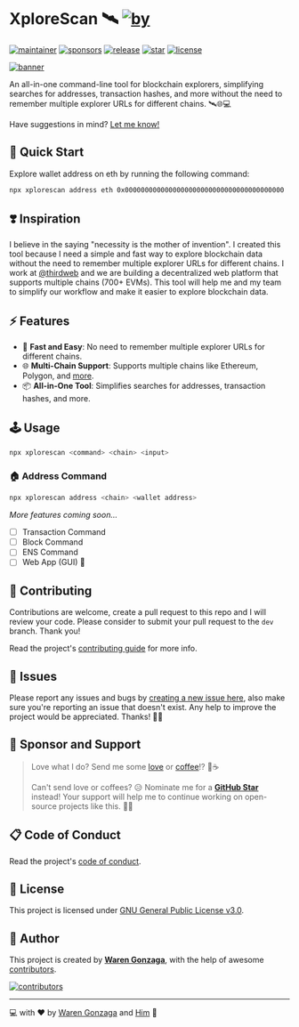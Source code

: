 # XploreScan 🛰️ [![by](https://img.shields.io/badge/by-Waren%20Gonzaga-fe59ae.svg?longCache=true&labelColor=181717&style=flat-square)](https://warengonzaga.com)

[![maintainer](https://img.shields.io/badge/maintainer-Waren%20Gonzaga-016eea.svg?logo=github&labelColor=181717&longCache=true&style=flat-square)](https://warengonzaga.com) [![sponsors](https://img.shields.io/badge/sponsor-%E2%9D%A4-%23db61a2.svg?&logo=github&logoColor=white&labelColor=181717&style=flat-square)](https://github.com/sponsors/warengonzaga) [![release](https://img.shields.io/github/release/warengonzaga/xplorescan.svg?logo=github&labelColor=181717&color=green&style=flat-square)](https://github.com/warengonzaga/xplorescan/releases) [![star](https://img.shields.io/github/stars/warengonzaga/xplorescan.svg?&logo=github&labelColor=181717&color=yellow&style=flat-square)](https://github.com/warengonzaga/xplorescan/stargazers) [![license](https://img.shields.io/github/license/warengonzaga/xplorescan.svg?&logo=github&labelColor=181717&style=flat-square)](https://github.com/warengonzaga/xplorescan/blob/main/license)

[![banner](https://raw.githubusercontent.com/warengonzaga/xplorescan/main/.github/repo_banner.jpg)](https://warengonzaga.com)

An all-in-one command-line tool for blockchain explorers, simplifying searches for addresses, transaction hashes, and more without the need to remember multiple explorer URLs for different chains. 🛰️🌐💻

Have suggestions in mind? [Let me know!](https://github.com/warengonzaga/xplorescan/issues)

## 🚀 Quick Start

Explore wallet address on eth by running the following command:

```bash
npx xplorescan address eth 0x0000000000000000000000000000000000000000
```

## ❣️ Inspiration

I believe in the saying "necessity is the mother of invention". I created this tool because I need a simple and fast way to explore blockchain data without the need to remember multiple explorer URLs for different chains. I work at [@thirdweb](https://thirdweb.com) and we are building a decentralized web platform that supports multiple chains (700+ EVMs). This tool will help me and my team to simplify our workflow and make it easier to explore blockchain data.

## ⚡ Features

- 🚀 **Fast and Easy**: No need to remember multiple explorer URLs for different chains.
- 🌐 **Multi-Chain Support**: Supports multiple chains like Ethereum, Polygon, and [more](https://github.com/warengonzaga/xplorescan/blob/main/source/data/explorers.json).
- 📦 **All-in-One Tool**: Simplifies searches for addresses, transaction hashes, and more.

## 🕹️ Usage

```bash
npx xplorescan <command> <chain> <input>
```

### 🏠 Address Command

```bash
npx xplorescan address <chain> <wallet address>
```

_More features coming soon..._

- [ ] Transaction Command
- [ ] Block Command
- [ ] ENS Command
- [ ] Web App (GUI) 👀

## 🎯 Contributing

Contributions are welcome, create a pull request to this repo and I will review your code. Please consider to submit your pull request to the `dev` branch. Thank you!

Read the project's [contributing guide](./contributing.md) for more info.

## 🐛 Issues

Please report any issues and bugs by [creating a new issue here](https://github.com/warengonzaga/xplorescan/issues/new/choose), also make sure you're reporting an issue that doesn't exist. Any help to improve the project would be appreciated. Thanks! 🙏✨

## 🙏 Sponsor and Support

> Love what I do? Send me some [love](https://github.com/sponsors/warengonzaga) or [coffee](https://buymeacoff.ee/warengonzaga)!? 💖☕
>
> Can't send love or coffees? 😥 Nominate me for a **[GitHub Star](https://stars.github.com/nominate)** instead!
> Your support will help me to continue working on open-source projects like this. 🙏😇

## 📋 Code of Conduct

Read the project's [code of conduct](./code_of_conduct.md).

## 📃 License

This project is licensed under [GNU General Public License v3.0](https://opensource.org/licenses/GPL-3.0).

## 📝 Author

This project is created by **[Waren Gonzaga](https://github.com/warengonzaga)**, with the help of awesome [contributors](https://github.com/warengonzaga/xplorescan/graphs/contributors).

[![contributors](https://contrib.rocks/image?repo=warengonzaga/xplorescan)](https://github.com/warengonzaga/xplorescan/graphs/contributors)

---

💻 with ❤️ by [Waren Gonzaga](https://warengonzaga.com) and [Him](https://www.youtube.com/watch?v=HHrxS4diLew&t=44s) 🙏
